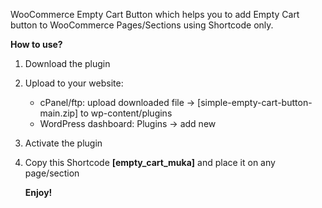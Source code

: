 WooCommerce Empty Cart Button which helps you to add Empty Cart button to WooCommerce Pages/Sections using Shortcode only.

<b>How to use?</b>
1. Download the plugin
2. Upload to your website:
   - cPanel/ftp: upload downloaded file -> [simple-empty-cart-button-main.zip] to wp-content/plugins
   - WordPress dashboard: Plugins -> add new
3. Activate the plugin
4. Copy this Shortcode <b>[empty_cart_muka]</b> and place it on any page/section

   <b>Enjoy!</b>
